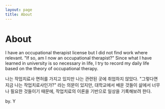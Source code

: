 ```yaml
---
layout: page
title: About
---
```

# About

I have an occupational therapist license but I did not find work where relevant. "If so, am I now an occupational therapist?"
Since what I have learned in university is so necessary in life, I try to record my daily life based on the theory of occupational therapy.

나는 작업치료사 면허를 가지고 있지만 나는 관련된 곳에 취업하지 않았다. "그렇다면 지금 나는 작업치료사인가?" 라는 의문이 있지만, 대학교에서 배운 것들이 삶에서 너무나 필요한  것들이기 때문에, 작업치료의 이론을 기반으로 일상을 기록해보려 한다.

by. Y
